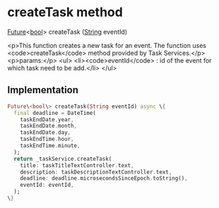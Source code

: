 


# createTask method








[Future](https:api.flutter.dev/flutter/dart-async/Future-class.html)&lt;[bool](https:api.flutter.dev/flutter/dart-core/bool-class.html)\> createTask
([String](https:api.flutter.dev/flutter/dart-core/String-class.html) eventId)





\<p\>This function creates a new task for an event.
The function uses \<code\>createTask\</code\> method provided by Task Services.\</p\>
\<p\>params:\</p\>
\<ul\>
\<li\>\<code\>eventId\</code\> : id of the event for which task need to be add.\</li\>
\</ul\>



## Implementation

```dart
Future\<bool\> createTask(String eventId) async \{
  final deadline = DateTime(
    taskEndDate.year,
    taskEndDate.month,
    taskEndDate.day,
    taskEndTime.hour,
    taskEndTime.minute,
  );
  return _taskService.createTask(
    title: taskTitleTextController.text,
    description: taskDescriptionTextController.text,
    deadline: deadline.microsecondsSinceEpoch.toString(),
    eventId: eventId,
  );
\}
```







